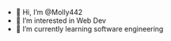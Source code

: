 - 👋 Hi, I’m @Molly442
- 👀 I’m interested in Web Dev
- 🌱 I’m currently learning software engineering
